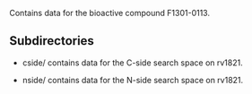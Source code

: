 Contains data for the bioactive compound F1301-0113.

## Subdirectories

- cside/ contains data for the C-side search space on rv1821.

- nside/ contains data for the N-side search space on rv1821.

